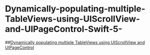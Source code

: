 # Dynamically-populating-multiple-TableViews-using-UIScrollView-and-UIPageControl-Swift-5-
##[Dynamically populating multiple TableViews using UIScrollView and UIPageControl](https://stackoverflow.com/questions/70889193/dynamically-populating-multiple-tableviews-using-uiscrollview-and-uipagecontrol) <br><br>

